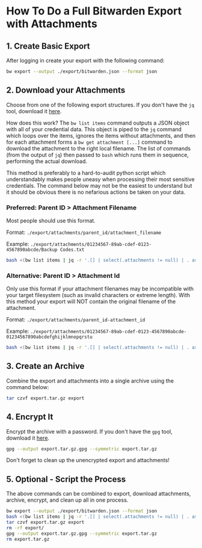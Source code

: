 # How To Do a Full Bitwarden Export with Attachments

## 1. Create Basic Export

After logging in create your export with the following command:

```bash
bw export --output ./export/bitwarden.json --format json
```

## 2. Download your Attachments

Choose from one of the following export structures. If you don't have the `jq` tool, download it [here](https://stedolan.github.io/jq/).

How does this work? The `bw list items` command outputs a JSON object with all of your credential data. This object is piped to the `jq` command which loops over the items, ignores the items without attachments, and then for each attachment forms a `bw get attachment [...]` command to download the attachment to the right local filename. The list of commands (from the output of `jq`) then passed to `bash` which runs them in sequence, performing the actual download.

This method is preferably to a hard-to-audit python script which understandably makes people uneasy when processing their most sensitive credentials. The command below may not be the easiest to understand but it should be obvious there is no nefarious actions be taken on your data.

### Preferred: Parent ID > Attachment Filename

Most people should use this format.

Format: `./export/attachments/parent_id/attachment_filename`

Example: `./export/attachments/01234567-89ab-cdef-0123-4567890abcde/Backup Codes.txt`

```bash
bash <(bw list items | jq -r '.[] | select(.attachments != null) | . as $parent | .attachments[] | "bw get attachment \(.id) --itemid \($parent.id) --output \"./export/attachments/\($parent.id)/\(.fileName)\""')
```

### Alternative: Parent ID > Attachment Id

Only use this format if your attachment filenames may be incompatible with your target filesystem (such as invalid characters or extreme length). With this method your export will NOT contain the original filename of the attachment.

Format: `./export/attachments/parent_id-attachment_id`

Example: `./export/attachments/01234567-89ab-cdef-0123-4567890abcde-01234567890abcdefghijklmnopqrstu`

```bash
bash <(bw list items | jq -r '.[] | select(.attachments != null) | . as $parent | .attachments[] | "bw get attachment \(.id) --itemid \($parent.id) --output ./export/attachments/\($parent.id)-\(.id)"')
```


## 3. Create an Archive

Combine the export and attachments into a single archive using the command below:

```bash
tar czvf export.tar.gz export
```

## 4. Encrypt It

Encrypt the archive with a password. If you don't have the `gpg` tool, download it [here](https://gnupg.org/).

```bash
gpg --output export.tar.gz.gpg --symmetric export.tar.gz
```

Don't forget to clean up the unencrypted export and attachments!

## 5. Optional - Script the Process

The above commands can be combined to export, download attachments, archive, encrypt, and clean up all in one process.

```bash
bw export --output ./export/bitwarden.json --format json
bash <(bw list items | jq -r '.[] | select(.attachments != null) | . as $parent | .attachments[] | "bw get attachment \(.id) --itemid \($parent.id) --output \"./export/attachments/\($parent.id)/\(.fileName)\""')
tar czvf export.tar.gz export
rm -rf export/
gpg --output export.tar.gz.gpg --symmetric export.tar.gz
rm export.tar.gz
```